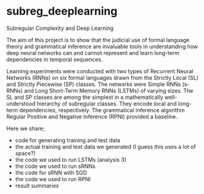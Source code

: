 # subreg_deeplearning
Subregular Complexity and Deep Learning

The aim of this project is to show that the judicial use of formal language theory and grammatical inference are invaluable tools in understanding how deep neural networks can and cannot represent and learn long-term dependencies in temporal sequences.

Learning experiments were conducted with two types of Recurrent Neural Networks (RNNs) on six formal languages drawn from the Strictly Local (SL) and Strictly Piecewise (SP) classes. The networks were Simple RNNs (s-RNNs) and Long Short-Term Memory RNNs (LSTMs) of varying sizes. The SL and SP classes are among the simplest in a mathematically well-understood hierarchy of subregular classes. They encode local and long-term dependencies, respectively. The grammatical inference algorithm Regular Positive and Negative Inference (RPNI) provided a baseline.

Here we share;
* code for generating training and test data
* the actual training and test data we generated (I guess this uses a lot of space?)
* the code we used to run LSTMs (analysis 3)
* the code we used to run sRNNs
* the code for sRNN with SGD
* the code we used to run RPNI
* result summaries
